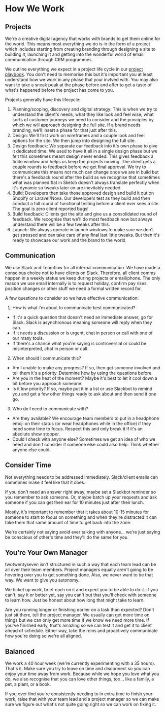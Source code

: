# How We Work

## Projects

We're a creative digital agency that works with brands to get them online for the world. This means most everything we do is in the form of a project which includes starting from creating branding through designing a site to building it, launching it and getting into the wonderful world of email communication through CRM programmes. 

We outline everything we expect in a project life cycle in our [project playbook](https://docs.google.com/spreadsheets/d/1szIUeI1UnClNAlaPNYG1Tc_0pREFpkLY2HDiIpv_Psc/edit?usp=sharing). You don't need to memorise this but it's important you at least understand how we work in any phase that your invlved with. You may also want to take a sneak peak at the phase before and after to get a taste of what's happened before the project has come to you. 

Projects generally have this lifecycle:
1. Planning/scoping, discovery and digital strategy: This is when we try to understand the client's needs, what they like look and feel wise, what sorts of customer journeys we need to consider and the principles by which we will approach designing the full site. If a brand needs branding, we'll insert a phase for that just after this. 
2. Design: We'll first work on wireframes and a couple look and feel options for the site. We then jump into designing the full site. 
3. Design feedback: We separate our feedback into it's own phase to give it dedicated time. We used to have it all in a single design phase but we felt this sometimes meant design never ended. This gives feedback a finite window and helps us keep the projects moving. The client gets a couple rounds to feedback before we get final approval. We try to communicate this means not much can change once we are in build but there's a feedback round after the build as we recognise that sometimes what was planned flat in Sketch doesn't always translate perfectly when it's dynamic so tweaks later on are inevitably needed. 
4. Build: Developers then take those approved design and build it out on Shopify or Laravel/Nova. Our developers test as they build and then conduct a full round of functional testing before a client ever sees a site. The goal is zero client reported bugs!
5. Build feedback: Clients get the site and give us a consolidated round of feedback. We recognise that we'll do most feedback now but always understand there will be a few tweaks after this. 
6. Launch: We always operate in launch windows to make sure we don't get stressed and can take care of any final last little tweaks. But then it's ready to showcase our work and the brand to the world. 


## Communication

We use Slack and Teamflow for all internal communication. We have made a conscious choice not to have clients on Slack. Therefore, all client comms happen in a weekly status we keep during projects or email/phone. The only reason we use email internally is to request holiday, confirm pay rises, position changes or other stuff we need a formal written record for. 

A few questions to consider so we have effective communication:

1. How is what I'm about to communicate best communicated?

- If it's a quick question that doesn't need an immediate answer, go for Slack. Slack is asynchronous meaning someone will reply when they can.
- If it needs a discussion or is urgent, chat in person or call with one of our many tools.
- If there's a chance what you're saying is controversial or could be misinterpreted, chat in person or call.

2. When should I communicate this?

- Am I unable to make any progress? If so, then get someone involved and tell them it's a priority. Determine how by using the questions before. 
- Are you in the heat of the moment? Maybe it's best to let it cool down a bit before you approach someone. 
- Is it low priority? If so, maybe put it in a list or use Slackbot to remind you and get a few other things ready to ask about and then send it one go. 

3. Who do I need to communicate with?

- Are they available? We encourage team members to put in a headphone emoji on their status (or wear headphones while in the office) if they need some time to focus. Respect this and only break it if it's an absolute show stopper. 
- Could I check with anyone else? Sometimes we get an idea of who we need and don't consider if someone else could also help. Think whether anyone else could. 


## Consider Time

Not everything needs to be addressed immediately. Slack/client emails can sometimes make it feel like that it does. 

If you don't need an answer right away, maybe set a Slackbot reminder so you remember to ask someone. Or, maybe batch up your requests and ask someone if you can get their ear for 10 minutes just after their lunch. 

Mostly, it's important to remember that it takes about 10-15 minutes for someone to start to focus on something and when they're distracted it can take them that same amount of time to get back into the zone. 

We're certainly not saying avoid ever talking with anyone... we're just saying be conscious of other's time and they'll do the same for you. 


## You're Your Own Manager

twotwentyseven isn't structured in such a way that each team lead can be all over their team members. Project managers equally aren't going to be hovering over you to get something done. Also, we never want to be that way. We want to give you autonomy. 

We ticket up work, brief each on it and expect you to be able to do it. If you can't, say it or better yet, say you can't but that you'll check with someone to learn how. Just be honest about how long that might take to learn. 

Are you running longer or finishing earlier on a task than expected? Don't just sit there, tell the project manager. We usually can get more time on things but we can only get more time if we know we need more time. If you've finished early, that's amazing so we can test it and get it to client ahead of schedule. Either way, take the reins and proactively communicate how you're doing so we're all aligned. 

## Balanced

We work a 40 hour week (we're currently experimenting with a 35 hours). That's it. Make sure you try to leave on time and disconnect so you can enjoy your time away from work. Because while we hope you love what you do, we also recognise that you can love other things, too... like a family, a pet, a plant, or a book. 

If you ever find you're consistently needing to in extra time to finish your work, raise that with your team lead and a project manager so we can make sure we figure out what's not quite going right so we can work on fixing it. 
